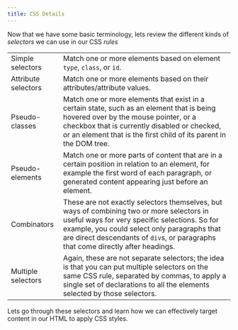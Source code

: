 ```yaml
---
title: CSS Details
---
```


Now that we have some basic terminology, lets review the different kinds of _selectors_ we can use in our CSS _rules_

|                     |                                                                                                                                                                                                                                                                               |
| ------------------- | ----------------------------------------------------------------------------------------------------------------------------------------------------------------------------------------------------------------------------------------------------------------------------- |
| Simple selectors    | Match one or more elements based on element `type`, `class`, or `id`.                                                                                                                                                                                                         |
| Attribute selectors | Match one or more elements based on their attributes/attribute values.                                                                                                                                                                                                        |
| Pseudo-classes      | Match one or more elements that exist in a certain state, such as an element that is being hovered over by the mouse pointer, or a checkbox that is currently disabled or checked, or an element that is the first child of its parent in the DOM tree.                       |
| Pseudo-elements     | Match one or more parts of content that are in a certain position in relation to an element, for example the first word of each paragraph, or generated content appearing just before an element.                                                                             |
| Combinators         | These are not exactly selectors themselves, but ways of combining two or more selectors in useful ways for very specific selections. So for example, you could select only paragraphs that are direct descendants of `div`s, or paragraphs that come directly after headings. |
| Multiple selectors  | Again, these are not separate selectors; the idea is that you can put multiple selectors on the same CSS rule, separated by commas, to apply a single set of declarations to all the elements selected by those selectors.                                                    |

Lets go through these selectors and learn how we can effectively target content in our HTML to apply CSS styles.
